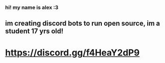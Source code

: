 ### hi! my name is alex :3

## im creating discord bots to run open source, im a student 17 yrs old!

# https://discord.gg/f4HeaY2dP9
